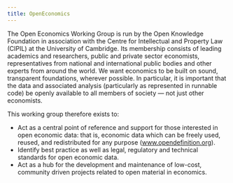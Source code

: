```yaml
---
title: OpenEconomics
---
```


The Open Economics Working Group is run by the Open Knowledge Foundation in association
with the Centre for Intellectual and Property Law (CIPIL) at the University of Cambridge.
Its membership consists of leading academics and researchers, public and private sector
economists, representatives from national and international public bodies and other experts
from around the world. We want economics to be built on sound, transparent foundations,
wherever possible. In particular, it is important that the data and associated analysis
(particularly as represented in runnable code) be openly available to all members of society
— not just other economists.

This working group therefore exists to:

* Act as a central point of reference and support for those interested in open economic data:
  that is, economic data which can be freely used, reused, and redistributed for any purpose
  (www.opendefinition.org).
* Identify best practice as well as legal, regulatory and technical standards for open economic
  data.
* Act as a hub for the development and maintenance of low-cost, community driven projects
  related to open material in economics.